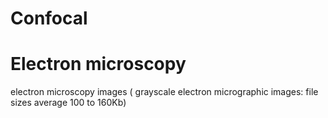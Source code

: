 # Confocal

# Electron microscopy

electron microscopy images ( grayscale electron micrographic images: file sizes average 100 to 160Kb)
